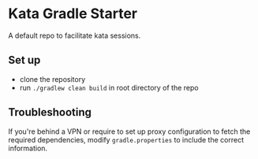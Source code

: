 # Kata Gradle Starter
A default repo to facilitate kata sessions.

## Set up
- clone the repository
- run `./gradlew clean build` in root directory of the repo

## Troubleshooting
If you're behind a VPN or require to set up proxy configuration
to fetch the required dependencies, modify `gradle.properties` to include
the correct information.
